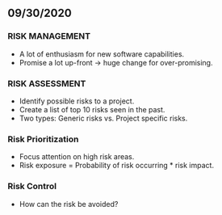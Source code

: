 ## 09/30/2020
### RISK MANAGEMENT
* A lot of enthusiasm for new software capabilities.
* Promise a lot up-front -> huge change for over-promising.
### RISK ASSESSMENT
* Identify possible risks to a project.
* Create a list of top 10 risks seen in the past. 
* Two types: Generic risks vs. Project specific risks. 
### Risk Prioritization
* Focus attention on high risk areas. 
* Risk exposure = Probability of risk occurring * risk impact.
### Risk Control
* How can the risk be avoided? 

